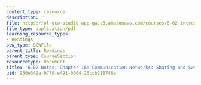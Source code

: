 ```yaml
---
content_type: resource
description: ''
file: https://ol-ocw-studio-app-qa.s3.amazonaws.com/courses/6-02-introduction-to-eecs-ii-digital-communication-systems-fall-2012/950e349a9779e491000426ccb218746e_MIT6_02F12_chap16.pdf
file_type: application/pdf
learning_resource_types:
- Readings
ocw_type: OCWFile
parent_title: Readings
parent_type: CourseSection
resourcetype: Document
title: '6.02 Notes, Chapter 16: Communication Networks: Sharing and Switches'
uid: 950e349a-9779-e491-0004-26ccb218746e
---
```


